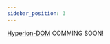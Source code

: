 ```yaml
---
sidebar_position: 3
---
```


[Hyperion-DOM](https://github.com/facebook/hyperion/tree/main/packages/hyperion-dom) COMMING SOON!